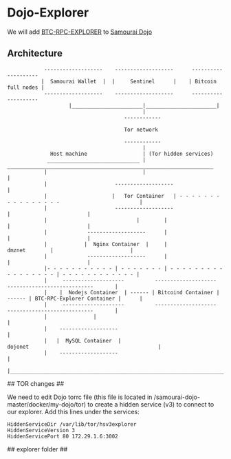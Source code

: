 # Dojo-Explorer
We will add [BTC-RPC-EXPLORER](https://github.com/janoside/btc-rpc-explorer "BTC-RPC-EXPLORER") to [Samourai Dojo](https://github.com/Samourai-Wallet/samourai-dojo "Samourai Dojo")

<a name="architecture"/>

## Architecture ##


                -------------------    -------------------      --------------------
               |  Samourai Wallet  |  |     Sentinel      |    | Bitcoin full nodes |
                -------------------    -------------------      --------------------
                        |_______________________|_______________________|
                                                |
                                          ------------

                                          Tor network

                                          ------------
                                                |
                  Host machine                  | (Tor hidden services)
                 ______________________________ | ___________________________________________________________________
                |                               |                                                                    |
                |                      -------------------                                                           |
                |                     |   Tor Container   | - - - - - - - - - - - - - - - -                          |
                |                      -------------------                                 |                         |
                |                             |        |                                   |                         |
                |             -------------------      |                                   |                         |
                |            |  Nginx Container  |     |                     dmznet        |                         |
                |             -------------------      |                                   |                         |
                |- - - - - - - - - - - | - - - - - - - | - - - - - - - - - - - - - - - - - | - - - - - - - - - - - - |
                |     --------------------          --------------------          ----------------------------       |
                |    |  Nodejs Container  | ------ | Bitcoind Container | ------ | BTC-RPC-Explorer Container |      |
                |     --------------------          --------------------          ----------------------------       |
                |               |                                                                                    |
                |    -------------------                                                                             |
                |   |  MySQL Container  |                           dojonet                                          |
                |    -------------------                                                                             |
                |____________________________________________________________________________________________________|

<a name="tor"/>
## TOR changes ##

We need to edit Dojo torrc file (this file is located in /samourai-dojo-master/docker/my-dojo/tor)  to create a hidden service (v3) to connect to our explorer. Add this lines under the services:

```
HiddenServiceDir /var/lib/tor/hsv3explorer
HiddenServiceVersion 3
HiddenServicePort 80 172.29.1.6:3002
```
<a name="explorer"/>
## explorer folder ##


